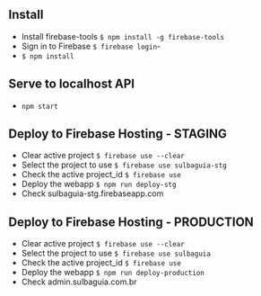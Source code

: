 ## Install
- Install firebase-tools `$ npm install -g firebase-tools`
- Sign in to Firebase `$ firebase login`- 
- `$ npm install`


## Serve to localhost API
- `npm start` 


## Deploy to Firebase Hosting - STAGING
- Clear active project `$ firebase use --clear`
- Select the project to use `$ firebase use sulbaguia-stg`
- Check the active project_id `$ firebase use`
- Deploy the webapp `$ npm run deploy-stg`
- Check sulbaguia-stg.firebaseapp.com


## Deploy to Firebase Hosting - PRODUCTION
- Clear active project `$ firebase use --clear`
- Select the project to use `$ firebase use sulbaguia`
- Check the active project_id `$ firebase use`
- Deploy the webapp `$ npm run deploy-production`
- Check admin.sulbaguia.com.br